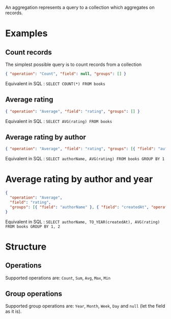 An aggregation represents a query to a collection which aggregates on records.

# Examples

## Count records

The simplest possible query is to count records from a collection

```json
{ "operation": "Count", "field": null, "groups": [] }
```

Equivalent in SQL : `SELECT COUNT(*) FROM books`

## Average rating

```json
{ "operation": "Average", "field": "rating", "groups": [] }
```

Equivalent in SQL : `SELECT AVG(rating) FROM books`

## Average rating by author

```json
{ "operation": "Average", "field": "rating", "groups": [{ "field": "authorName" }] }
```

Equivalent in SQL : `SELECT authorName, AVG(rating) FROM books GROUP BY 1`

# Average rating by author and year

```json
{
  "operation": "Average",
  "field": "rating",
  "groups": [{ "field": "authorName" }, { "field": "createdAt", "operation": "Year" }]
}
```

Equivalent in SQL : `SELECT authorName, TO_YEAR(createdAt), AVG(rating) FROM books GROUP BY 1, 2`

# Structure

## Operations

Supported operations are: `Count`, `Sum`, `Avg`, `Max`, `Min`

## Group operations

Supported group operations are: `Year`, `Month`, `Week`, `Day` and `null` (let the field as it is).
